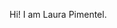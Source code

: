 Hi! I am Laura Pimentel.

<!---
pimentelaura/pimentelaura is a ✨ special ✨ repository because its `README.md` (this file) appears on your GitHub profile.
You can click the Preview link to take a look at your changes.
--->
